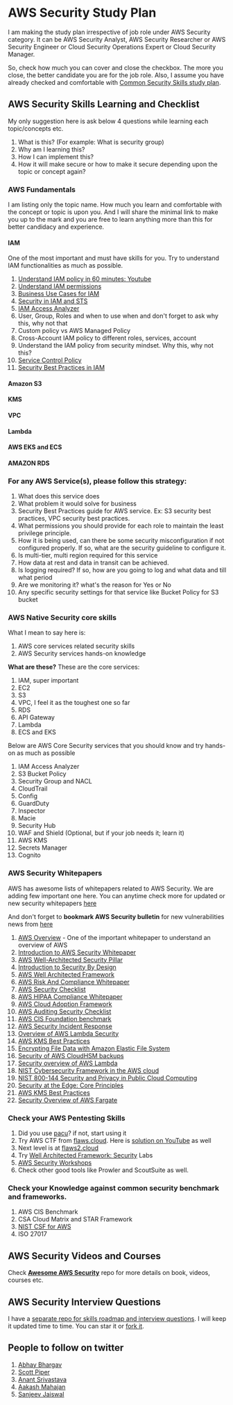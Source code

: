 # AWS Security Study Plan

I am making the study plan irrespective of job role under AWS Security category. It can be AWS Security Analyst, AWS Security Researcher or AWS Security Engineer or Cloud Security Operations Expert or Cloud Security Manager.

So, check how much you can cover and close the checkbox. The more you close, the better candidate you are for the job role.
Also, I assume you have already checked and comfortable with [Common Security Skills study plan](common-skills-study-plan.md).

## AWS Security Skills Learning and Checklist
My only suggestion here is ask below 4 questions while learning each topic/concepts etc.
1. What is this? (For example: What is security group)
2. Why am I learning this?
3. How I can implement this?
4. How it will make secure or how to make it secure depending upon the topic or concept again?

### AWS Fundamentals
I am listing only the topic name. How much you learn and comfortable with the concept or topic is upon you. 
And I will share the minimal link to make you up to the mark and you are free to learn anything more than this for better candidacy and experience.

#### IAM
One of the most important and must have skills for you. Try to understand IAM functionalities as much as possible.
1. [Understand IAM policy in 60 minutes: Youtube](https://www.youtube.com/watch?v=YQsK4MtsELU)
2. [Understand IAM permissions](https://aws.amazon.com/iam/features/manage-permissions/)
3. [Business Use Cases for IAM](https://docs.aws.amazon.com/IAM/latest/UserGuide/IAM_UseCases.html)
4. [Security in IAM and STS](https://docs.aws.amazon.com/IAM/latest/UserGuide/security.html)
5. [IAM Access Analyzer](https://aws.amazon.com/iam/features/analyze-access/)
6. User, Group, Roles and when to use when and don't forget to ask why this, why not that
7. Custom policy vs AWS Managed Policy
8. Cross-Account IAM policy to different roles, services, account
9. Understand the IAM policy from security mindset. Why this, why not this? 
10. [Service Control Policy](https://docs.aws.amazon.com/organizations/latest/userguide/orgs_manage_policies_scps.html)
11. [Security Best Practices in IAM](https://docs.aws.amazon.com/IAM/latest/UserGuide/best-practices.html)

#### Amazon S3
#### KMS
#### VPC
#### Lambda
#### AWS EKS and ECS
#### AMAZON RDS

### For any AWS Service(s), please follow this strategy:
1. What does this service does
2. What problem it would solve for business
3. Security Best Practices guide for AWS service. Ex: S3 security best practices, VPC security best practices.
4. What permissions you should provide for each role to maintain the least privilege principle.
5. How it is being used, can there be some security misconfiguration if not configured properly. If so, what are the security guideline to configure it.
6. Is multi-tier, multi region required for this service
7. How data at rest and data in transit can be achieved.
8. Is logging required? If so, how are you going to log and what data and till what period
9. Are we monitoring it? what's the reason for Yes or No
10. Any specific security settings for that service like Bucket Policy for S3 bucket

### AWS Native Security core skills
What I mean to say here is:
1. AWS core services related security skills
2. AWS Security services hands-on knowledge

**What are these?**
These are the core services:

1. IAM, super important
2. EC2
3. S3
4. VPC, I feel it as the toughest one so far
5. RDS
6. API Gateway
7. Lambda
8. ECS and EKS

Below are AWS Core Security services that you should know and try hands-on as much as possible

1. IAM Access Analyzer
2. S3 Bucket Policy
3. Security Group and NACL
4. CloudTrail
5. Config
6. GuardDuty
7. Inspector
8. Macie
9. Security Hub
10. WAF and Shield (Optional, but if your job needs it; learn it)
11. AWS KMS
12. Secrets Manager
13. Cognito

### AWS Security Whitepapers
AWS has awesome lists of whitepapers related to AWS Security. We are adding few important one here. You can anytime check more for updated or new security whitepapers [here](https://aws.amazon.com/security/security-learning/?whitepapers-main.sort-by=item.additionalFields.sortDate&whitepapers-main.sort-order=desc)

And don't forget to **bookmark AWS Security bulletin** for new vulnerabilities news from [here](https://aws.amazon.com/security/security-bulletins/)

1. [AWS Overview](https://d1.awsstatic.com/whitepapers/aws-overview.pdf) - One of the important whitepaper to understand an overview of AWS
2. [Introduction to AWS Security Whitepaper](https://docs.aws.amazon.com/whitepapers/latest/introduction-aws-security/introduction-aws-security.pdf)
3. [AWS Well-Architected Security Pillar](https://docs.aws.amazon.com/wellarchitected/latest/security-pillar/wellarchitected-security-pillar.pdf)
4. [Introduction to Security By Design](https://d1.awsstatic.com/whitepapers/compliance/Intro_to_Security_by_Design.pdf)
5. [AWS Well Architected Framework](https://d1.awsstatic.com/whitepapers/architecture/AWS_Well-Architected_Framework.pdf)
6. [AWS Risk And Compliance Whitepaper](https://d0.awsstatic.com/whitepapers/compliance/AWS_Risk_and_Compliance_Whitepaper.pdf)
7. [AWS Security Checklist](https://d1.awsstatic.com/whitepapers/Security/AWS_Security_Checklist.pdf)
8. [AWS HIPAA Compliance Whitepaper](https://d0.awsstatic.com/whitepapers/compliance/AWS_HIPAA_Compliance_Whitepaper.pdf)
9. [AWS Cloud Adoption Framework](https://d1.awsstatic.com/whitepapers/aws_cloud_adoption_framework.pdf)
10. [AWS Auditing Security Checklist](https://d1.awsstatic.com/whitepapers/compliance/AWS_Auditing_Security_Checklist.pdf)
11. [AWS CIS Foundation benchmark](https://d1.awsstatic.com/whitepapers/compliance/AWS_CIS_Foundations_Benchmark.pdf)
12. [AWS Security Incident Response](https://d1.awsstatic.com/whitepapers/aws_security_incident_response.pdf)
13. [Overview of AWS Lambda Security](https://d1.awsstatic.com/whitepapers/Overview-AWS-Lambda-Security.pdf)
14. [AWS KMS Best Practices](https://d1.awsstatic.com/whitepapers/aws-kms-best-practices.pdf)
15. [Encrypting File Data with Amazon Elastic File System](https://d1.awsstatic.com/whitepapers/Security/amazon-efs-encrypted-filesystems.pdf)
16. [Security of AWS CloudHSM backups](https://d1.awsstatic.com/whitepapers/Security/security-of-aws-cloudhsm-backups.pdf)
17. [Security overview of AWS Lambda](https://aws.amazon.com/lambda/security-overview-of-aws-lambda/)
18. [NIST Cybersecurity Framework in the AWS cloud](https://d0.awsstatic.com/whitepapers/compliance/NIST_Cybersecurity_Framework_CSF.pdf)
19. [NIST 800-144 Security and Privacy in Public Cloud Computing](https://nvlpubs.nist.gov/nistpubs/Legacy/SP/nistspecialpublication800-144.pdf)
20. [Security at the Edge: Core Principles](https://d1.awsstatic.com/whitepapers/Security/security-at-the-edge.pdf)
21. [AWS KMS Best Practices](https://d0.awsstatic.com/whitepapers/aws-kms-best-practices.pdf)
22. [Security Overview of AWS Fargate](https://d1.awsstatic.com/whitepapers/AWS_Fargate_Security_Overview_Whitepaper.pdf)

### Check your AWS Pentesting Skills
1. Did you use [pacu](https://github.com/RhinoSecurityLabs/pacu)? if not, start using it
2. Try AWS CTF from [flaws.cloud](http://flaws.cloud/). Here is [solution on YouTube](https://www.youtube.com/playlist?list=PLRTsCutScZnzo3uV_79Dur73kqskfaTMS) as well
3. Next level is at [flaws2.cloud](http://flaws2.cloud/)
4. Try [Well Architected Framework: Security](https://www.wellarchitectedlabs.com/security/) Labs
5. [AWS Security Workshops](https://awssecworkshops.com/workshops/)
6. Check other good tools like Prowler and ScoutSuite as well.

### Check your Knowledge against common security benchmark and frameworks.
1. AWS CIS Benchmark
2. CSA Cloud Matrix and STAR Framework
3. [NIST CSF for AWS](https://d1.awsstatic.com/whitepapers/compliance/NIST_Cybersecurity_Framework_CSF.pdf)
4. ISO 27017

## AWS Security Videos and Courses
Check [**Awesome AWS Security**](https://github.com/jassics/awesome-aws-security) repo for more details on book, videos, courses etc.

## AWS Security Interview Questions
I have a [separate repo for skills roadmap and interview questions](https://github.com/jassics/cybersecurity-interview-questions/blob/main/aws-security-interview-questions.md). I will keep it updated time to time. You can star it or [fork it](https://github.com/jassics/cybersecurity-skills-career-roadmap/fork). 

## People to follow on twitter
1. [Abhay Bhargav](https://twitter.com/abhaybhargav)
2. [Scott Piper](https://twitter.com/0xdabbad00)
3. [Anant Srivastava](https://twitter.com/anantshri)
4. [Aakash Mahajan](https://twitter.com/makash)
5. [Sanjeev Jaiswal](https://twitter.com/jassics)
